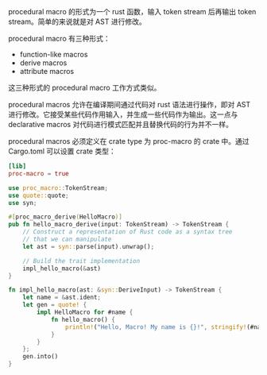 procedural macro 的形式为一个 rust 函数，输入 token stream 后再输出 token stream。简单的来说就是对 AST 进行修改。

procedural macro 有三种形式：

- function-like macros
- derive macros
- attribute macros

这三种形式的 procedural macro 工作方式类似。

procedural macros 允许在编译期间通过代码对 rust 语法进行操作，即对 AST 进行修改。它接受某些代码作用输入，并生成一些代码作为输出。这一点与 declarative macros 对代码进行模式匹配并且替换代码的行为并不一样。

procedural macros 必须定义在 crate type 为 proc-macro 的 crate 中。通过 Cargo.toml 可以设置 crate 类型：

```toml
[lib]
proc-macro = true
```



```rust
use proc_macro::TokenStream;
use quote::quote;
use syn;

#[proc_macro_derive(HelloMacro)]
pub fn hello_macro_derive(input: TokenStream) -> TokenStream {
    // Construct a representation of Rust code as a syntax tree
    // that we can manipulate
    let ast = syn::parse(input).unwrap();

    // Build the trait implementation
    impl_hello_macro(&ast)
}

fn impl_hello_macro(ast: &syn::DeriveInput) -> TokenStream {
    let name = &ast.ident;
    let gen = quote! {
        impl HelloMacro for #name {
            fn hello_macro() {
                println!("Hello, Macro! My name is {}!", stringify!(#name));
            }
        }
    };
    gen.into()
}
```
